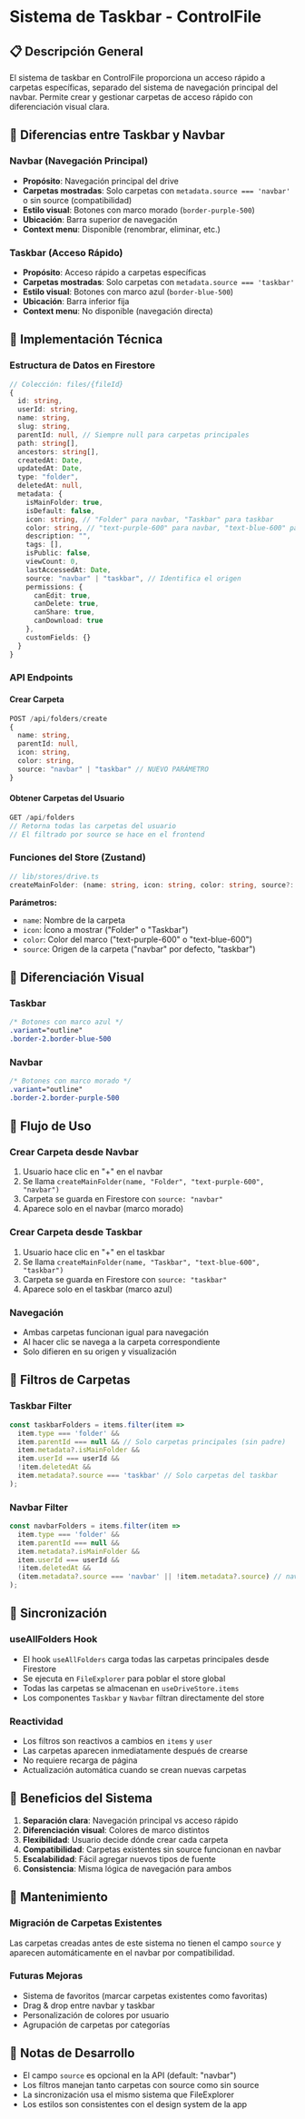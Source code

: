 # Sistema de Taskbar - ControlFile

## 📋 Descripción General

El sistema de taskbar en ControlFile proporciona un acceso rápido a carpetas específicas, separado del sistema de navegación principal del navbar. Permite crear y gestionar carpetas de acceso rápido con diferenciación visual clara.

## 🎯 Diferencias entre Taskbar y Navbar

### **Navbar (Navegación Principal)**
- **Propósito**: Navegación principal del drive
- **Carpetas mostradas**: Solo carpetas con `metadata.source === 'navbar'` o sin source (compatibilidad)
- **Estilo visual**: Botones con marco morado (`border-purple-500`)
- **Ubicación**: Barra superior de navegación
- **Context menu**: Disponible (renombrar, eliminar, etc.)

### **Taskbar (Acceso Rápido)**
- **Propósito**: Acceso rápido a carpetas específicas
- **Carpetas mostradas**: Solo carpetas con `metadata.source === 'taskbar'`
- **Estilo visual**: Botones con marco azul (`border-blue-500`)
- **Ubicación**: Barra inferior fija
- **Context menu**: No disponible (navegación directa)

## 🔧 Implementación Técnica

### **Estructura de Datos en Firestore**

```typescript
// Colección: files/{fileId}
{
  id: string,
  userId: string,
  name: string,
  slug: string,
  parentId: null, // Siempre null para carpetas principales
  path: string[],
  ancestors: string[],
  createdAt: Date,
  updatedAt: Date,
  type: "folder",
  deletedAt: null,
  metadata: {
    isMainFolder: true,
    isDefault: false,
    icon: string, // "Folder" para navbar, "Taskbar" para taskbar
    color: string, // "text-purple-600" para navbar, "text-blue-600" para taskbar
    description: "",
    tags: [],
    isPublic: false,
    viewCount: 0,
    lastAccessedAt: Date,
    source: "navbar" | "taskbar", // Identifica el origen
    permissions: {
      canEdit: true,
      canDelete: true,
      canShare: true,
      canDownload: true
    },
    customFields: {}
  }
}
```

### **API Endpoints**

#### Crear Carpeta
```typescript
POST /api/folders/create
{
  name: string,
  parentId: null,
  icon: string,
  color: string,
  source: "navbar" | "taskbar" // NUEVO PARÁMETRO
}
```

#### Obtener Carpetas del Usuario
```typescript
GET /api/folders
// Retorna todas las carpetas del usuario
// El filtrado por source se hace en el frontend
```

### **Funciones del Store (Zustand)**

```typescript
// lib/stores/drive.ts
createMainFolder: (name: string, icon: string, color: string, source?: string) => string
```

**Parámetros:**
- `name`: Nombre de la carpeta
- `icon`: Ícono a mostrar ("Folder" o "Taskbar")
- `color`: Color del marco ("text-purple-600" o "text-blue-600")
- `source`: Origen de la carpeta ("navbar" por defecto, "taskbar")

## 🎨 Diferenciación Visual

### **Taskbar**
```css
/* Botones con marco azul */
.variant="outline"
.border-2.border-blue-500
```

### **Navbar**
```css
/* Botones con marco morado */
.variant="outline"
.border-2.border-purple-500
```

## 🔄 Flujo de Uso

### **Crear Carpeta desde Navbar**
1. Usuario hace clic en "+" en el navbar
2. Se llama `createMainFolder(name, "Folder", "text-purple-600", "navbar")`
3. Carpeta se guarda en Firestore con `source: "navbar"`
4. Aparece solo en el navbar (marco morado)

### **Crear Carpeta desde Taskbar**
1. Usuario hace clic en "+" en el taskbar
2. Se llama `createMainFolder(name, "Taskbar", "text-blue-600", "taskbar")`
3. Carpeta se guarda en Firestore con `source: "taskbar"`
4. Aparece solo en el taskbar (marco azul)

### **Navegación**
- Ambas carpetas funcionan igual para navegación
- Al hacer clic se navega a la carpeta correspondiente
- Solo difieren en su origen y visualización

## 📁 Filtros de Carpetas

### **Taskbar Filter**
```typescript
const taskbarFolders = items.filter(item => 
  item.type === 'folder' && 
  item.parentId === null && // Solo carpetas principales (sin padre)
  item.metadata?.isMainFolder &&
  item.userId === userId &&
  !item.deletedAt &&
  item.metadata?.source === 'taskbar' // Solo carpetas del taskbar
);
```

### **Navbar Filter**
```typescript
const navbarFolders = items.filter(item => 
  item.type === 'folder' && 
  item.parentId === null &&
  item.metadata?.isMainFolder &&
  item.userId === userId &&
  !item.deletedAt &&
  (item.metadata?.source === 'navbar' || !item.metadata?.source) // navbar o sin source (compatibilidad)
);
```

## 🔄 Sincronización

### **useAllFolders Hook**
- El hook `useAllFolders` carga todas las carpetas principales desde Firestore
- Se ejecuta en `FileExplorer` para poblar el store global
- Todas las carpetas se almacenan en `useDriveStore.items`
- Los componentes `Taskbar` y `Navbar` filtran directamente del store

### **Reactividad**
- Los filtros son reactivos a cambios en `items` y `user`
- Las carpetas aparecen inmediatamente después de crearse
- No requiere recarga de página
- Actualización automática cuando se crean nuevas carpetas

## 🚀 Beneficios del Sistema

1. **Separación clara**: Navegación principal vs acceso rápido
2. **Diferenciación visual**: Colores de marco distintos
3. **Flexibilidad**: Usuario decide dónde crear cada carpeta
4. **Compatibilidad**: Carpetas existentes sin source funcionan en navbar
5. **Escalabilidad**: Fácil agregar nuevos tipos de fuente
6. **Consistencia**: Misma lógica de navegación para ambos

## 🔧 Mantenimiento

### **Migración de Carpetas Existentes**
Las carpetas creadas antes de este sistema no tienen el campo `source` y aparecen automáticamente en el navbar por compatibilidad.

### **Futuras Mejoras**
- Sistema de favoritos (marcar carpetas existentes como favoritas)
- Drag & drop entre navbar y taskbar
- Personalización de colores por usuario
- Agrupación de carpetas por categorías

## 📝 Notas de Desarrollo

- El campo `source` es opcional en la API (default: "navbar")
- Los filtros manejan tanto carpetas con source como sin source
- La sincronización usa el mismo sistema que FileExplorer
- Los estilos son consistentes con el design system de la app
